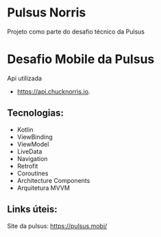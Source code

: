 # Pulsus Norris
Projeto como parte do desafio técnico da Pulsus

# Desafio Mobile da Pulsus

Api utilizada 
* https://api.chucknorris.io.

## Tecnologias:
* Kotlin
* ViewBinding
* ViewModel
* LiveData
* Navigation
* Retrofit
* Coroutines
* Architecture Components
* Arquitetura MVVM

## Links úteis:

Site da pulsus:
https://pulsus.mobi/

